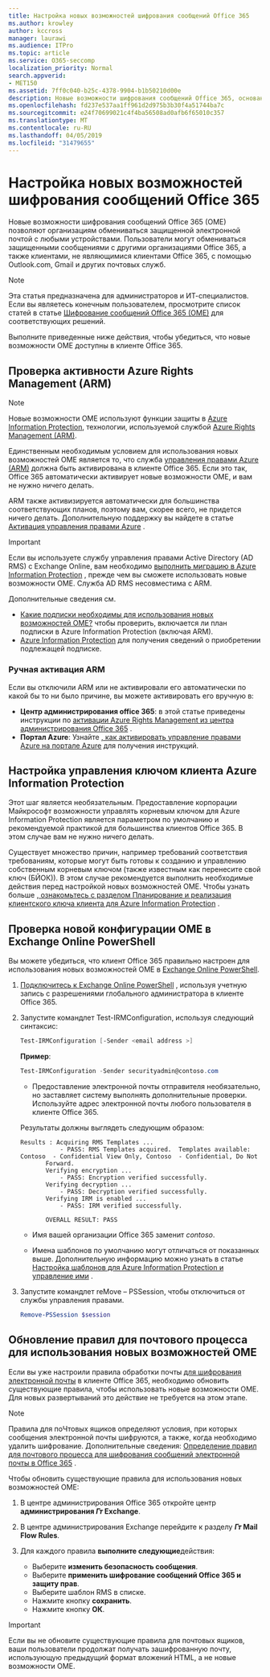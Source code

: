 ```yaml
---
title: Настройка новых возможностей шифрования сообщений Office 365
ms.author: krowley
author: kccross
manager: laurawi
ms.audience: ITPro
ms.topic: article
ms.service: O365-seccomp
localization_priority: Normal
search.appverid:
- MET150
ms.assetid: 7ff0c040-b25c-4378-9904-b1b50210d00e
description: Новые возможности шифрования сообщений Office 365, основанные на Azure Information Protection, ваша организация может использовать защищенную электронную связь с пользователями внутри и за пределами Организации. Новые возможности OME работают с другими организациями Office 365, Outlook.com, Gmail и другими почтовыми службами.
ms.openlocfilehash: fd237e537aa1ff961d2d975b3b30f4a51744ba7c
ms.sourcegitcommit: e24f70699021c4f4ba56508ad0afb6f65010c357
ms.translationtype: MT
ms.contentlocale: ru-RU
ms.lasthandoff: 04/05/2019
ms.locfileid: "31479655"
---
```

# <a name="set-up-new-office-365-message-encryption-capabilities"></a>Настройка новых возможностей шифрования сообщений Office 365

Новые возможности шифрования сообщений Office 365 (OME) позволяют организациям обмениваться защищенной электронной почтой с любыми устройствами. Пользователи могут обмениваться защищенными сообщениями с другими организациями Office 365, а также клиентами, не являющимися клиентами Office 365, с помощью Outlook.com, Gmail и других почтовых служб.


>[!NOTE]
>Эта статья предназначена для администраторов и ИТ-специалистов. Если вы являетесь конечным пользователем, просмотрите список статей в статье [Шифрование сообщений Office 365 (OME)](ome.md) для соответствующих решений.

Выполните приведенные ниже действия, чтобы убедиться, что новые возможности OME доступны в клиенте Office 365.

## <a name="verify-azure-rights-management-arm-is-active"></a>Проверка активности Azure Rights Management (ARM)

>[!NOTE]
>Новые возможности OME используют функции защиты в [Azure Information Protection](https://docs.microsoft.com/en-us/azure/information-protection/what-is-information-protection), технологии, используемой службой [Azure Rights Management (ARM)](https://docs.microsoft.com/en-us/azure/information-protection/what-is-azure-rms).

Единственным необходимым условием для использования новых возможностей OME является то, что служба [управления правами Azure (ARM)](https://docs.microsoft.com/en-us/azure/information-protection/what-is-azure-rms) должна быть активирована в клиенте Office 365. Если это так, Office 365 автоматически активирует новые возможности OME, и вам не нужно ничего делать.

ARM также активизируется автоматически для большинства соответствующих планов, поэтому вам, скорее всего, не придется ничего делать. Дополнительную поддержку вы найдете в статье [Активация управления правами Azure](https://docs.microsoft.com/en-gb/azure/information-protection/activate-service) .

>[!IMPORTANT]
>Если вы используете службу управления правами Active Directory (AD RMS) с Exchange Online, вам необходимо [выполнить миграцию в Azure Information Protection](https://docs.microsoft.com/en-us/azure/information-protection/migrate-from-ad-rms-to-azure-rms) , прежде чем вы сможете использовать новые возможности OME. Служба AD RMS несовместима с ARM.  

Дополнительные сведения см.

- [Какие подписки необходимы для использования новых возможностей OME?](ome-faq.md#what-subscriptions-do-i-need-to-use-the-new-ome-capabilities) чтобы проверить, включается ли план подписки в Azure Information Protection (включая ARM).
- [Azure Information Protection](https://azure.microsoft.com/en-us/services/information-protection/) для получения сведений о приобретении подлежащей подписке.  

### <a name="manually-activating-arm"></a>Ручная активация ARM

Если вы отключили ARM или не активировали его автоматически по какой бы то ни было причине, вы можете активировать его вручную в:

- **Центр администрирования office 365**: в этой статье приведены инструкции по [активации Azure Rights Management из центра администрирования Office 365](https://docs.microsoft.com/en-us/azure/information-protection/activate-office365) .
- **Портал Azure**: Узнайте [, как активировать управление правами Azure на портале Azure](https://docs.microsoft.com/en-gb/azure/information-protection/activate-azure) для получения инструкций.

## <a name="configure-management-of-your-azure-information-protection-tenant-key"></a>Настройка управления ключом клиента Azure Information Protection

Этот шаг является необязательным. Предоставление корпорации Майкрософт возможности управлять корневым ключом для Azure Information Protection является параметром по умолчанию и рекомендуемой практикой для большинства клиентов Office 365. В этом случае вам не нужно ничего делать.

Существует множество причин, например требований соответствия требованиям, которые могут быть готовы к созданию и управлению собственным корневым ключом (также известным как перенесите свой ключ (БЙОК)). В этом случае рекомендуется выполнить необходимые действия перед настройкой новых возможностей OME. Чтобы узнать больше [, ознакомьтесь с разделом Планирование и реализация клиентского ключа клиента для Azure Information Protection](https://docs.microsoft.com/information-protection/plan-design/plan-implement-tenant-key) .

## <a name="verify-new-ome-configuration-in-exchange-online-powershell"></a>Проверка новой конфигурации OME в Exchange Online PowerShell

Вы можете убедиться, что клиент Office 365 правильно настроен для использования новых возможностей OME в [Exchange Online PowerShell](https://docs.microsoft.com/en-us/powershell/exchange/exchange-online/exchange-online-powershell?view=exchange-ps).
  
1. [Подключитесь к Exchange Online PowerShell](https://docs.microsoft.com/en-us/powershell/exchange/exchange-online/connect-to-exchange-online-powershell/connect-to-exchange-online-powershell) , используя учетную запись с разрешениями глобального администратора в клиенте Office 365.

2. Запустите командлет Test-IRMConfiguration, используя следующий синтаксис:

     ```powershell
     Test-IRMConfiguration [-Sender <email address >]
     ```  

   **Пример**:

     ```powershell
     Test-IRMConfiguration -Sender securityadmin@contoso.com
     ```

     - Предоставление электронной почты отправителя необязательно, но заставляет систему выполнять дополнительные проверки. Используйте адрес электронной почты любого пользователя в клиенте Office 365. 

     Результаты должны выглядеть следующим образом:

     ```text
    Results : Acquiring RMS Templates ...
                - PASS: RMS Templates acquired.  Templates available: Contoso  - Confidential View Only, Contoso  - Confidential, Do Not 
            Forward.
            Verifying encryption ...
                - PASS: Encryption verified successfully.
            Verifying decryption ...
                - PASS: Decryption verified successfully.
            Verifying IRM is enabled ...
                - PASS: IRM verified successfully.

            OVERALL RESULT: PASS
    ```

   - Имя вашей организации Office 365 заменит *contoso*.

   - Имена шаблонов по умолчанию могут отличаться от показанных выше. Дополнительную информацию можно узнать в статье [Настройка шаблонов для Azure Information Protection и управление ими](https://docs.microsoft.com/en-us/azure/information-protection/configure-policy-templates) .

3. Запустите командлет reMove – PSSession, чтобы отключиться от службы управления правами.

     ```powershell
     Remove-PSSession $session
     ```

## <a name="update-mail-flow-rules-to-use-new-ome-capabilities"></a>Обновление правил для почтового процесса для использования новых возможностей OME

Если вы уже настроили правила обработки почты [для шифрования электронной почты](define-mail-flow-rules-to-encrypt-email.md) в клиенте Office 365, необходимо обновить существующие правила, чтобы использовать новые возможности OME. Для новых развертываний это действие не требуется на этом этапе.   

>[!Note]
>Правила для поЧтовых ящиков определяют условия, при которых сообщения электронной почты шифруются, а также, когда необходимо удалить шифрование. Дополнительные сведения: [Определение правил для почтового процесса для шифрования сообщений электронной почты в Office 365](define-mail-flow-rules-to-encrypt-email.md) .

Чтобы обновить существующие правила для использования новых возможностей OME:

1. В центре администрирования Office 365 откройте центр **администрирования _Гт_ Exchange**.

2. В центре администрирования Exchange перейдите к разделу **_Гт_ Mail Flow Rules**. 
3. Для каждого правила **выполните следующие**действия:
    - Выберите **изменить безопасность сообщения**.
    - Выберите **применить шифрование сообщений Office 365 и защиту прав**.
    - Выберите шаблон RMS в списке.
    - Нажмите кнопку **сохранить**.
    - Нажмите кнопку **ОК**.
  
>[!IMPORTANT]
>Если вы не обновите существующие правила для почтовых ящиков, ваши пользователи продолжат получать зашифрованную почту, использующую предыдущий формат вложений HTML, а не новые возможности OME.
